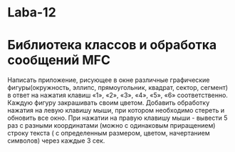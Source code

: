 # Laba-12

# Библиотека классов и обработка сообщений MFC 

Написать приложение, рисующее в окне различные
графические фигуры(окружность, эллипс, прямоугольник,
квадрат, сектор, сегмент) в ответ на нажатия клавиш «1», «2»,
«3», «4», «5», «6» соответственно. Каждую фигуру закрашивать
своим цветом.
Добавить обработку нажатия на левую клавишу мыши, при
котором необходимо стереть и обновить все окно. При
нажатии на правую клавишу мыши - вывести 5 раз с разными
координатами (можно с одинаковым приращением) строку
текста ( с определенным размером, цветом, начертанием
символов) через каждые 3 сек.
